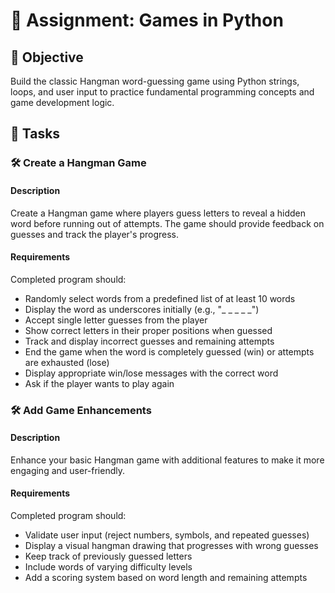 
# 📘 Assignment: Games in Python

## 🎯 Objective

Build the classic Hangman word-guessing game using Python strings, loops, and user input to practice fundamental programming concepts and game development logic.

## 📝 Tasks

### 🛠️ Create a Hangman Game

#### Description
Create a Hangman game where players guess letters to reveal a hidden word before running out of attempts. The game should provide feedback on guesses and track the player's progress.

#### Requirements
Completed program should:

- Randomly select words from a predefined list of at least 10 words
- Display the word as underscores initially (e.g., "_ _ _ _ _")
- Accept single letter guesses from the player
- Show correct letters in their proper positions when guessed
- Track and display incorrect guesses and remaining attempts
- End the game when the word is completely guessed (win) or attempts are exhausted (lose)
- Display appropriate win/lose messages with the correct word
- Ask if the player wants to play again

### 🛠️ Add Game Enhancements

#### Description
Enhance your basic Hangman game with additional features to make it more engaging and user-friendly.

#### Requirements
Completed program should:

- Validate user input (reject numbers, symbols, and repeated guesses)
- Display a visual hangman drawing that progresses with wrong guesses
- Keep track of previously guessed letters
- Include words of varying difficulty levels
- Add a scoring system based on word length and remaining attempts
